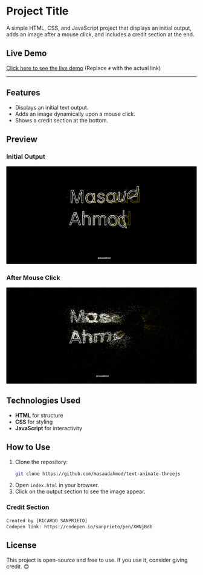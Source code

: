 # Project Title
A simple HTML, CSS, and JavaScript project that displays an initial output, adds an image after a mouse click, and includes a credit section at the end.

## Live Demo
[Click here to see the live demo](#) (Replace `#` with the actual link)

---

## Features
- Displays an initial text output.
- Adds an image dynamically upon a mouse click.
- Shows a credit section at the bottom.

## Preview
### Initial Output
![Image preview](/assets/initial.png)

### After Mouse Click
![Image Preview](/assets/mouse-clicks.png) 

## Technologies Used
- **HTML** for structure
- **CSS** for styling
- **JavaScript** for interactivity

## How to Use
1. Clone the repository:
   ```bash
   git clone https://github.com/masaudahmod/text-animate-threejs
   ```
2. Open `index.html` in your browser.
3. Click on the output section to see the image appear.

### Credit Section
```
Created by [RICARDO SANPRIETO]
Codepen link: https://codepen.io/sanprieto/pen/XWNjBdb
```

## License
This project is open-source and free to use. If you use it, consider giving credit. 😊
